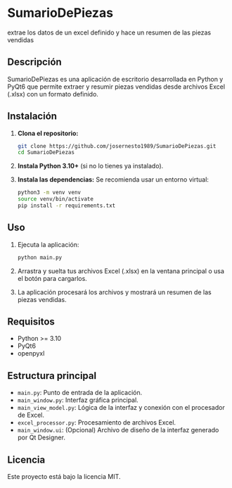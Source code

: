 # SumarioDePiezas
extrae los datos de un excel definido y hace un resumen de las piezas vendidas

## Descripción
SumarioDePiezas es una aplicación de escritorio desarrollada en Python y PyQt6 que permite extraer y resumir piezas vendidas desde archivos Excel (.xlsx) con un formato definido.

## Instalación
1. **Clona el repositorio:**
	```bash
	git clone https://github.com/josernesto1989/SumarioDePiezas.git
	cd SumarioDePiezas
	```

2. **Instala Python 3.10+** (si no lo tienes ya instalado).

3. **Instala las dependencias:**
	Se recomienda usar un entorno virtual:
	```bash
	python3 -m venv venv
	source venv/bin/activate
	pip install -r requirements.txt
	```

## Uso
1. Ejecuta la aplicación:
	```bash
	python main.py
	```

2. Arrastra y suelta tus archivos Excel (.xlsx) en la ventana principal o usa el botón para cargarlos.

3. La aplicación procesará los archivos y mostrará un resumen de las piezas vendidas.

## Requisitos
- Python >= 3.10
- PyQt6
- openpyxl

## Estructura principal
- `main.py`: Punto de entrada de la aplicación.
- `main_window.py`: Interfaz gráfica principal.
- `main_view_model.py`: Lógica de la interfaz y conexión con el procesador de Excel.
- `excel_processor.py`: Procesamiento de archivos Excel.
- `main_window.ui`: (Opcional) Archivo de diseño de la interfaz generado por Qt Designer.

## Licencia
Este proyecto está bajo la licencia MIT.
